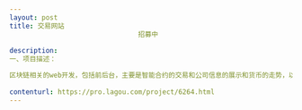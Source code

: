```yaml
---                
layout: post       
title: 交易网站
                                招募中
           
description: 
一、项目描述：

区块链相关的web开发，包括前后台，主要是智能合约的交易和公司信息的展示和货币的走势，以及分销体系
     
contenturl: https://pro.lagou.com/project/6264.html      
---                 
```


